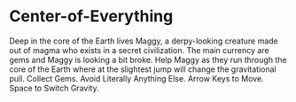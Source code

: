 # Center-of-Everything
Deep in the core of the Earth lives Maggy, a derpy-looking creature made out of magma who exists in a secret civilization. The main currency are gems and Maggy is looking a bit broke. Help Maggy as they run through the core of the Earth where at the slightest jump will change the gravitational pull.  Collect Gems. Avoid Literally Anything Else. Arrow Keys to Move. Space to Switch Gravity.
